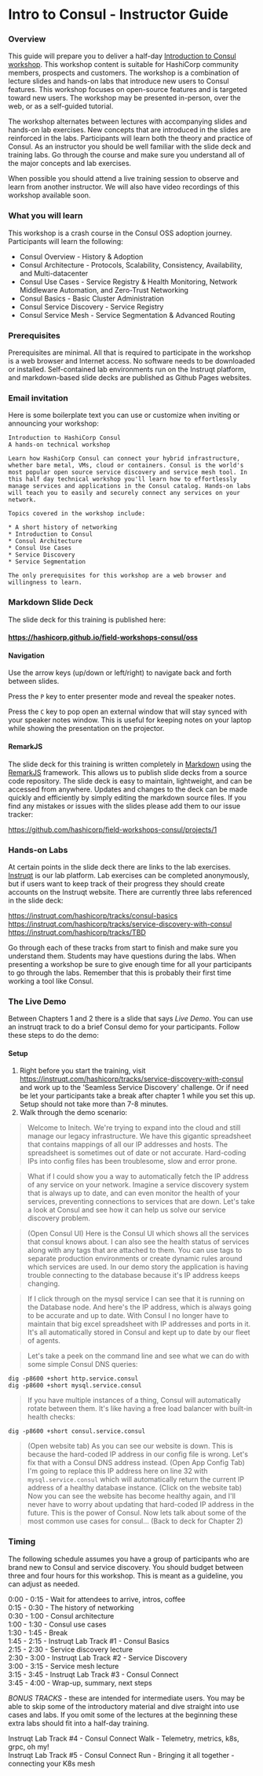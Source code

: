 # Intro to Consul - Instructor Guide

### Overview
This guide will prepare you to deliver a half-day [Introduction to Consul workshop](https://hashicorp.github.io/field-workshops-consul/oss). This workshop content is suitable for HashiCorp community members, prospects and customers. The workshop is a combination of lecture slides and hands-on labs that introduce new users to Consul features. This workshop focuses on open-source features and is targeted toward new users. The workshop may be presented in-person, over the web, or as a self-guided tutorial.

The workshop alternates between lectures with accompanying slides and hands-on lab exercises. New concepts that are introduced in the slides are reinforced in the labs. Participants will learn both the theory and practice of Consul. As an instructor you should be well familiar with the slide deck and training labs. Go through the course and make sure you understand all of the major concepts and lab exercises. 

When possible you should attend a live training session to observe and learn from another instructor. We will also have video recordings of this workshop available soon.

### What you will learn
This workshop is a crash course in the Consul OSS adoption journey. Participants will learn the following:

* Consul Overview - History & Adoption
* Consul Architecture - Protocols, Scalability, Consistency, Availability, and Multi-datacenter
* Consul Use Cases - Service Registry & Health Monitoring, Network Middleware Automation, and Zero-Trust Networking
* Consul Basics - Basic Cluster Administration
* Consul Service Discovery - Service Registry
* Consul Service Mesh - Service Segmentation & Advanced Routing


### Prerequisites
Prerequisites are minimal. All that is required to participate in the workshop is a web browser and Internet access. No software needs to be downloaded or installed. Self-contained lab environments run on the Instruqt platform, and markdown-based slide decks are published as Github Pages websites. 

### Email invitation
Here is some boilerplate text you can use or customize when inviting or announcing your workshop:

```
Introduction to HashiCorp Consul
A hands-on technical workshop

Learn how HashiCorp Consul can connect your hybrid infrastructure, whether bare metal, VMs, cloud or containers. Consul is the world's most popular open source service discovery and service mesh tool. In this half day technical workshop you'll learn how to effortlessly manage services and applications in the Consul catalog. Hands-on labs will teach you to easily and securely connect any services on your network.

Topics covered in the workshop include:

* A short history of networking
* Introduction to Consul
* Consul Architecture
* Consul Use Cases
* Service Discovery
* Service Segmentation

The only prerequisites for this workshop are a web browser and willingness to learn.
```

### Markdown Slide Deck
The slide deck for this training is published here:

#### https://hashicorp.github.io/field-workshops-consul/oss

#### Navigation
Use the arrow keys (up/down or left/right) to navigate back and forth between slides.

Press the `P` key to enter presenter mode and reveal the speaker notes.

Press the `C` key to pop open an external window that will stay synced with your speaker notes window. This is useful for keeping notes on your laptop while showing the presentation on the projector.

#### RemarkJS
The slide deck for this training is written completely in [Markdown](https://guides.github.com/features/mastering-markdown/) using the [RemarkJS](https://remarkjs.com/#1) framework. This allows us to publish slide decks from a source code repository. The slide deck is easy to maintain, lightweight, and can be accessed from anywhere. Updates and changes to the deck can be made quickly and efficiently by simply editing the markdown source files. If you find any mistakes or issues with the slides please add them to our issue tracker:

https://github.com/hashicorp/field-workshops-consul/projects/1

### Hands-on Labs
At certain points in the slide deck there are links to the lab exercises. [Instruqt](https://instruqt.com/hashicorp) is our lab platform. Lab exercises can be completed anonymously, but if users want to keep track of their progress they should create accounts on the Instruqt website. There are currently three labs referenced in the slide deck:

https://instruqt.com/hashicorp/tracks/consul-basics
https://instruqt.com/hashicorp/tracks/service-discovery-with-consul
https://instruqt.com/hashicorp/tracks/TBD

Go through each of these tracks from start to finish and make sure you understand them. Students may have questions during the labs. When presenting a workshop be sure to give enough time for all your participants to go through the labs. Remember that this is probably their first time working a tool like Consul.

### The Live Demo
Between Chapters 1 and 2 there is a slide that says *Live Demo*. You can use an instruqt track to do a brief Consul demo for your participants. Follow these steps to do the demo:

#### Setup
1. Right before you start the training, visit https://instruqt.com/hashicorp/tracks/service-discovery-with-consul and work up to the 'Seamless Service Discovery' challenge. Or if need be let your participants take a break after chapter 1 while you set this up. Setup should not take more than 7-8 minutes.
2. Walk through the demo scenario:
> Welcome to Initech. We're trying to expand into the cloud and still manage our legacy infrastructure. We have this gigantic spreadsheet that contains mappings of all our IP addresses and hosts. The spreadsheet is sometimes out of date or not accurate. Hard-coding IPs into config files has been troublesome, slow and error prone.

> What if I could show you a way to automatically fetch the IP address of any service on your network. Imagine a service discovery system that is always up to date, and can even monitor the health of your services, preventing connections to services that are down. Let's take a look at Consul and see how it can help us solve our service discovery problem.

> (Open Consul UI) Here is the Consul UI which shows all the services that consul knows about. I can also see the health status of services along with any tags that are attached to them. You can use tags to separate production environments or create dynamic rules around which services are used. In our demo story the application is having trouble connecting to the database because it's IP address keeps changing.

> If I click through on the mysql service I can see that it is running on the Database node. And here's the IP address, which is always going to be accurate and up to date. With Consul I no longer have to maintain that big excel spreadsheet with IP addresses and ports in it. It's all automatically stored in Consul and kept up to date by our fleet of agents.

> Let's take a peek on the command line and see what we can do with some simple Consul DNS queries:

```
dig -p8600 +short http.service.consul
dig -p8600 +short mysql.service.consul
```

> If you have multiple instances of a thing, Consul will automatically rotate between them. It's like having a free load balancer with built-in health checks:

```
dig -p8600 +short consul.service.consul
```

> (Open website tab) As you can see our website is down. This is because the hard-coded IP address in our config file is wrong. Let's fix that with a Consul DNS address instead. (Open App Config Tab) I'm going to replace this IP address here on line 32 with `mysql.service.consul` which will automatically return the current IP address of a healthy database instance. (Click on the website tab) Now you can see the website has become healthy again, and I'll never have to worry about updating that hard-coded IP address in the future. This is the power of Consul. Now lets talk about some of the most common use cases for consul... (Back to deck for Chapter 2)

### Timing
The following schedule assumes you have a group of participants who are brand new to Consul and service discovery. You should budget between three and four hours for this workshop. This is meant as a guideline, you can adjust as needed.

0:00 - 0:15 - Wait for attendees to arrive, intros, coffee  
0:15 - 0:30 - The history of networking  
0:30 - 1:00 - Consul architecture  
1:00 - 1:30 - Consul use cases  
1:30 - 1:45 - Break  
1:45 - 2:15 - Instruqt Lab Track #1 - Consul Basics  
2:15 - 2:30 - Service discovery lecture  
2:30 - 3:00 - Instruqt Lab Track #2 - Service Discovery  
3:00 - 3:15 - Service mesh lecture  
3:15 - 3:45 - Instruqt Lab Track #3 - Consul Connect  
3:45 - 4:00 - Wrap-up, summary, next steps  

*BONUS TRACKS* - these are intended for intermediate users. You may be able to skip some of the introductory material and dive straight into use cases and labs. If you omit some of the lectures at the beginning these extra labs should fit into a half-day training.

Instruqt Lab Track #4 - Consul Connect Walk - Telemetry, metrics, k8s, grpc, oh my!   
Instruqt Lab Track #5 - Consul Connect Run  - Bringing it  all together - connecting your K8s mesh
